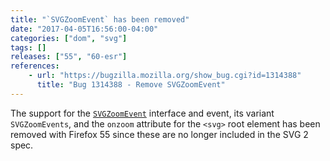 ```yaml
---
title: "`SVGZoomEvent` has been removed"
date: "2017-04-05T16:56:00-04:00"
categories: ["dom", "svg"]
tags: []
releases: ["55", "60-esr"]
references:
    - url: "https://bugzilla.mozilla.org/show_bug.cgi?id=1314388"
      title: "Bug 1314388 - Remove SVGZoomEvent"
---
```

The support for the [`SVGZoomEvent`](https://www.w3.org/TR/SVG/script.html#InterfaceSVGZoomEvent) interface and event, its variant `SVGZoomEvents`, and the `onzoom` attribute for the `<svg>` root element has been removed with Firefox 55 since these are no longer included in the SVG 2 spec.
